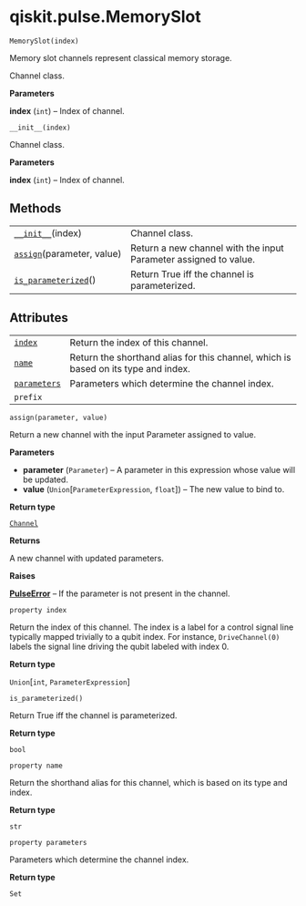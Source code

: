 # qiskit.pulse.MemorySlot

`MemorySlot(index)`

Memory slot channels represent classical memory storage.

Channel class.

**Parameters**

**index** (`int`) – Index of channel.

`__init__(index)`

Channel class.

**Parameters**

**index** (`int`) – Index of channel.

## Methods

|                                                                                                              |                                                                  |
| ------------------------------------------------------------------------------------------------------------ | ---------------------------------------------------------------- |
| [`__init__`](#qiskit.pulse.MemorySlot.__init__ "qiskit.pulse.MemorySlot.__init__")(index)                    | Channel class.                                                   |
| [`assign`](#qiskit.pulse.MemorySlot.assign "qiskit.pulse.MemorySlot.assign")(parameter, value)               | Return a new channel with the input Parameter assigned to value. |
| [`is_parameterized`](#qiskit.pulse.MemorySlot.is_parameterized "qiskit.pulse.MemorySlot.is_parameterized")() | Return True iff the channel is parameterized.                    |

## Attributes

|                                                                                          |                                                                                    |
| ---------------------------------------------------------------------------------------- | ---------------------------------------------------------------------------------- |
| [`index`](#qiskit.pulse.MemorySlot.index "qiskit.pulse.MemorySlot.index")                | Return the index of this channel.                                                  |
| [`name`](#qiskit.pulse.MemorySlot.name "qiskit.pulse.MemorySlot.name")                   | Return the shorthand alias for this channel, which is based on its type and index. |
| [`parameters`](#qiskit.pulse.MemorySlot.parameters "qiskit.pulse.MemorySlot.parameters") | Parameters which determine the channel index.                                      |
| `prefix`                                                                                 |                                                                                    |

`assign(parameter, value)`

Return a new channel with the input Parameter assigned to value.

**Parameters**

*   **parameter** (`Parameter`) – A parameter in this expression whose value will be updated.
*   **value** (`Union`\[`ParameterExpression`, `float`]) – The new value to bind to.

**Return type**

[`Channel`](qiskit.pulse.channels#qiskit.pulse.channels.Channel "qiskit.pulse.channels.Channel")

**Returns**

A new channel with updated parameters.

**Raises**

[**PulseError**](qiskit.pulse.PulseError#qiskit.pulse.PulseError "qiskit.pulse.PulseError") – If the parameter is not present in the channel.

`property index`

Return the index of this channel. The index is a label for a control signal line typically mapped trivially to a qubit index. For instance, `DriveChannel(0)` labels the signal line driving the qubit labeled with index 0.

**Return type**

`Union`\[`int`, `ParameterExpression`]

`is_parameterized()`

Return True iff the channel is parameterized.

**Return type**

`bool`

`property name`

Return the shorthand alias for this channel, which is based on its type and index.

**Return type**

`str`

`property parameters`

Parameters which determine the channel index.

**Return type**

`Set`

